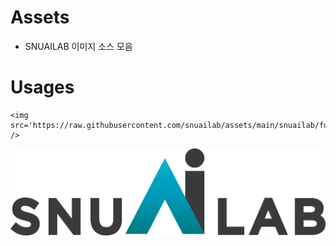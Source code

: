 # Assets
- SNUAILAB 이미지 소스 모음
# Usages
```
<img src='https://raw.githubusercontent.com/snuailab/assets/main/snuailab/full/snuAiLab.color.300ppi.png' />
```
<img src='https://raw.githubusercontent.com/snuailab/assets/main/snuailab/full/snuAiLab.color.300ppi.png' />
